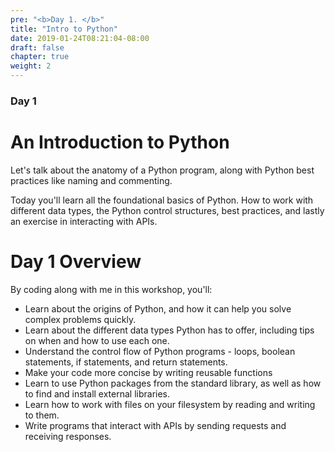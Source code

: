 ```yaml
---
pre: "<b>Day 1. </b>"
title: "Intro to Python"
date: 2019-01-24T08:21:04-08:00
draft: false
chapter: true
weight: 2
---
```


### Day 1

# An Introduction to Python

Let's talk about the anatomy of a Python program, along with Python best practices like naming and commenting.

Today you'll learn all the foundational basics of Python. How to work with different data types, the Python control structures, best practices, and lastly an exercise in interacting with APIs.

# Day 1 Overview

By coding along with me in this workshop, you'll:

* Learn about the origins of Python, and how it can help you solve complex problems quickly.
* Learn about the different data types Python has to offer, including tips on when and how to use each one.
* Understand the control flow of Python programs - loops, boolean statements, if statements, and return statements.
* Make your code more concise by writing reusable functions
* Learn to use Python packages from the standard library, as well as how to find and install external libraries.
* Learn how to work with files on your filesystem by reading and writing to them.
* Write programs that interact with APIs by sending requests and receiving responses.
